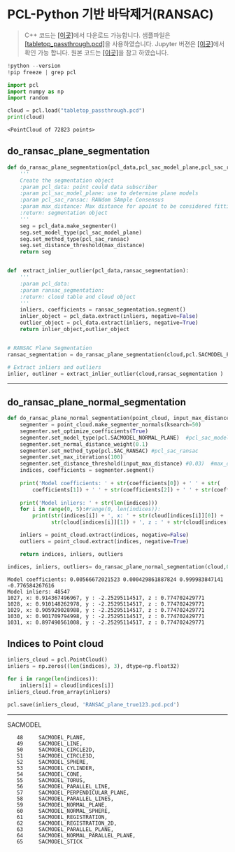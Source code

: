 
# PCL-Python 기반  바닥제거(RANSAC)

> C++ 코드는 [[이곳]](https://github.com/adioshun/gitBook_Tutorial_PCL/blob/master/Beginner/Part01-Chapter05-PCL-Cpp.cpp)에서 다운로드 가능합니다. 샘플파일은 [[tabletop_passthrough.pcd]](https://raw.githubusercontent.com/adioshun/gitBook_Tutorial_PCL/master/Beginner/sample/tabletop_passthrough.pcd)을 사용하였습니다. Jupyter 버젼은 [[이곳]](https://github.com/adioshun/gitBook_Tutorial_PCL/blob/master/Beginner/Part01-Chapter05-PCL-Python.ipynb)에서 확인 가능 합니다. 원본 코드는 [[이곳]](https://github.com/strawlab/python-pcl/blob/master/examples/official/Segmentation/Plane_model_segmentation.py)을 참고 하였습니다.



```python
!python --version 
!pip freeze | grep pcl 
```


```python
import pcl
import numpy as np
import random
```


```python
cloud = pcl.load("tabletop_passthrough.pcd")
print(cloud)
```

    <PointCloud of 72823 points>


## do_ransac_plane_segmentation


```python
def do_ransac_plane_segmentation(pcl_data,pcl_sac_model_plane,pcl_sac_ransac,max_distance):
    '''
    Create the segmentation object
    :param pcl_data: point could data subscriber
    :param pcl_sac_model_plane: use to determine plane models
    :param pcl_sac_ransac: RANdom SAmple Consensus
    :param max_distance: Max distance for apoint to be considered fitting the model
    :return: segmentation object
    '''
    seg = pcl_data.make_segmenter()
    seg.set_model_type(pcl_sac_model_plane)
    seg.set_method_type(pcl_sac_ransac)
    seg.set_distance_threshold(max_distance)
    return seg


def  extract_inlier_outlier(pcl_data,ransac_segmentation):
    '''
    :param pcl_data:
    :param ransac_segmentation:
    :return: cloud table and cloud object
    '''
    inliers, coefficients = ransac_segmentation.segment()
    inlier_object = pcl_data.extract(inliers, negative=False)
    outlier_object = pcl_data.extract(inliers, negative=True)
    return inlier_object,outlier_object



```


```python
# RANSAC Plane Segmentation
ransac_segmentation = do_ransac_plane_segmentation(cloud,pcl.SACMODEL_PLANE,pcl.SAC_RANSAC,0.01)

# Extract inliers and outliers
inlier, outliner = extract_inlier_outlier(cloud,ransac_segmentation )

```

---

## do_ransac_plane_normal_segmentation


```python
def do_ransac_plane_normal_segmentation(point_cloud, input_max_distance):
    segmenter = point_cloud.make_segmenter_normals(ksearch=50)
    segmenter.set_optimize_coefficients(True)
    segmenter.set_model_type(pcl.SACMODEL_NORMAL_PLANE)  #pcl_sac_model_plane
    segmenter.set_normal_distance_weight(0.1)
    segmenter.set_method_type(pcl.SAC_RANSAC) #pcl_sac_ransac
    segmenter.set_max_iterations(100)
    segmenter.set_distance_threshold(input_max_distance) #0.03)  #max_distance
    indices, coefficients = segmenter.segment()
    
    print('Model coefficients: ' + str(coefficients[0]) + ' ' + str(
        coefficients[1]) + ' ' + str(coefficients[2]) + ' ' + str(coefficients[3]))
    
    print('Model inliers: ' + str(len(indices)))
    for i in range(0, 5):#range(0, len(indices)):
        print(str(indices[i]) + ', x: ' + str(cloud[indices[i]][0]) + ', y : ' +
              str(cloud[indices[i]][1]) + ', z : ' + str(cloud[indices[i]][2]))

    inliers = point_cloud.extract(indices, negative=False)
    outliers = point_cloud.extract(indices, negative=True)

    return indices, inliers, outliers
```


```python
indices, inliers, outliers= do_ransac_plane_normal_segmentation(cloud,0.05 )
```

    Model coefficients: 0.00566672021523 0.000429861887824 0.999983847141 -0.776584267616
    Model inliers: 48547
    1027, x: 0.914367496967, y : -2.25295114517, z : 0.774702429771
    1028, x: 0.910148262978, y : -2.25295114517, z : 0.774702429771
    1029, x: 0.905929028988, y : -2.25295114517, z : 0.774702429771
    1030, x: 0.901709794998, y : -2.25295114517, z : 0.774702429771
    1031, x: 0.897490561008, y : -2.25295114517, z : 0.774702429771


## Indices to Point cloud


```python
inliers_cloud = pcl.PointCloud()
inliers = np.zeros((len(indices), 3), dtype=np.float32)

for i in range(len(indices)):
    inliers[i] = cloud[indices[i]]
inliers_cloud.from_array(inliers)
```


```python
pcl.save(inliers_cloud, 'RANSAC_plane_true123.pcd.pcd') 
```

--- 

SACMODEL

```
   48     SACMODEL_PLANE,
   49     SACMODEL_LINE,
   50     SACMODEL_CIRCLE2D,
   51     SACMODEL_CIRCLE3D,
   52     SACMODEL_SPHERE,
   53     SACMODEL_CYLINDER,
   54     SACMODEL_CONE,
   55     SACMODEL_TORUS,
   56     SACMODEL_PARALLEL_LINE,
   57     SACMODEL_PERPENDICULAR_PLANE,
   58     SACMODEL_PARALLEL_LINES,
   59     SACMODEL_NORMAL_PLANE,
   60     SACMODEL_NORMAL_SPHERE,
   61     SACMODEL_REGISTRATION,
   62     SACMODEL_REGISTRATION_2D,
   63     SACMODEL_PARALLEL_PLANE,
   64     SACMODEL_NORMAL_PARALLEL_PLANE,
   65     SACMODEL_STICK
```



